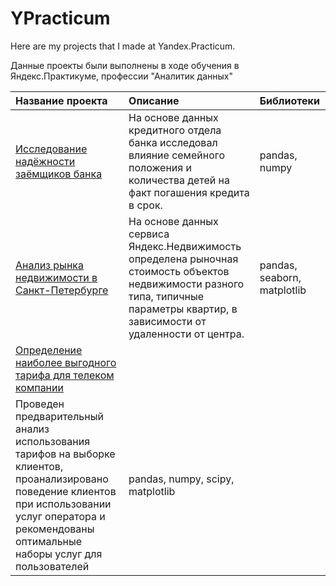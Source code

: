 # YPracticum
Here are my projects that I made at Yandex.Practicum.

Данные проекты были выполнены в ходе обучения в Яндекс.Практикуме, профессии "Аналитик данных"

| Название проекта | Описание|Библиотеки|
| :-------------------- | :--------------------- |:----------------------------|
| [Исследование надёжности заёмщиков банка](https://github.com/AlexVolkov11/YPracticum/blob/main/Reliability_of_borrowers/Reliability_of_borrowers.ipynb)| На основе данных кредитного отдела банка исследовал влияние семейного положения и количества детей на факт погашения кредита в срок.| pandas, numpy |
| [Анализ рынка недвижимости в Санкт-Петербурге](https://github.com/AlexVolkov11/YPracticum/blob/main/spb_apartments/spb_apartments.ipynb) | На основе данных сервиса Яндекс.Недвижимость определена рыночная стоимость объектов недвижимости разного типа, типичные параметры квартир, в зависимости от удаленности от центра. | pandas, seaborn, matplotlib |
| [Определение наиболее выгодного тарифа для телеком компании](https://github.com/AlexVolkov11/YPracticum/blob/main/telecom_tariffs/telecom_tariffs.ipynb) | 
Проведен предварительный анализ использования тарифов на выборке клиентов, проанализировано поведение клиентов при использовании услуг оператора и рекомендованы оптимальные наборы услуг для пользователей | pandas, numpy, scipy, matplotlib |

